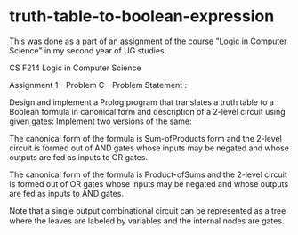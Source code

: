 # truth-table-to-boolean-expression
This was done as a part of an assignment of the course "Logic in Computer Science" in my second year of UG studies.


CS F214
Logic in Computer Science

Assignment 1 - Problem C - Problem Statement : 

Design and implement a Prolog program that translates a truth table to a Boolean formula in canonical form and description of a 2-level circuit using given gates: 
Implement two versions of the same:

  The canonical form of the formula is Sum-ofProducts form and the 2-level circuit is formed out of AND gates whose inputs may be negated and whose outputs are fed as inputs to OR gates.
  
   The canonical form of the formula is Product-ofSums and the 2-level circuit is formed out of OR gates whose inputs may be negated and whose outputs are fed as inputs to AND gates. 

Note that a single output combinational circuit can be represented as a tree where the leaves are labeled by variables and the internal nodes are gates. 
 
